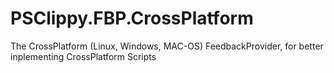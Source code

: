 # PSClippy.FBP.CrossPlatform
The CrossPlatform (Linux, Windows, MAC-OS) FeedbackProvider, for better inplementing CrossPlatform Scripts
